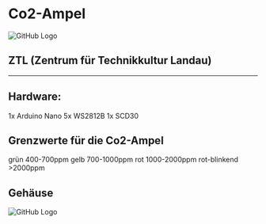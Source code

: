 # Co2-Ampel
![GitHub Logo](https://ztl.space/wp-content/uploads/2019/04/cropped-logo-e1555580182395.png)

## ZTL (Zentrum für Technikkultur Landau) 
*** 

## Hardware:
1x Arduino Nano
5x WS2812B
1x SCD30

## Grenzwerte für die Co2-Ampel
grün  400-700ppm
gelb  700-1000ppm
rot   1000-2000ppm
rot-blinkend >2000ppm

## Gehäuse
![GitHub Logo](https://github.com/kemisolon/Co2-Ampel/blob/main/Gehäuse/Co2_Ampel_ZTL%20v17.jpg?raw=true)
